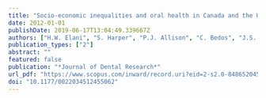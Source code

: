 ```yaml
---
title: "Socio-economic inequalities and oral health in Canada and the United States"
date: 2012-01-01
publishDate: 2019-06-17T13:04:49.339667Z
authors: ["H.W. Elani", "S. Harper", "P.J. Allison", "C. Bedos", "J.S. Kaufman"]
publication_types: ["2"]
abstract: ""
featured: false
publication: "*Journal of Dental Research*"
url_pdf: "https://www.scopus.com/inward/record.uri?eid=2-s2.0-84865204562&doi=10.1177%2f0022034512455062&partnerID=40&md5=351f534d28830354eae38e3b83d74e04"
doi: "10.1177/0022034512455062"
---
```


